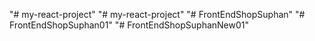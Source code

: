 "# my-react-project" 
"# my-react-project" 
"# FrontEndShopSuphan" 
"# FrontEndShopSuphan01" 
"# FrontEndShopSuphanNew01" 
